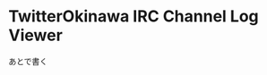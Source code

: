 TwitterOkinawa IRC Channel Log Viewer
================================================================================

あとで書く

